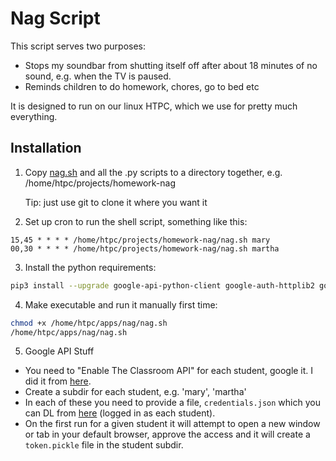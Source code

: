 # Nag Script

This script serves two purposes:

 * Stops my soundbar from shutting itself off after about 18 minutes of no sound, e.g. when the TV is paused.
 * Reminds children to do homework, chores, go to bed etc

It is designed to run on our linux HTPC, which we use for pretty much everything.

## Installation

1. Copy [nag.sh](nag.sh) and all the .py scripts to a directory together, e.g. /home/htpc/projects/homework-nag 
    
    Tip: just use git to clone it where you want it

2. Set up cron to run the shell script, something like this:

```cron
15,45 * * * * /home/htpc/projects/homework-nag/nag.sh mary
00,30 * * * * /home/htpc/projects/homework-nag/nag.sh martha
```

3. Install the python requirements:

```bash
pip3 install --upgrade google-api-python-client google-auth-httplib2 google-auth-oauthlib pyttsx3
```

4. Make executable and run it manually first time:

```bash
chmod +x /home/htpc/apps/nag/nag.sh
/home/htpc/apps/nag/nag.sh
```

5. Google API Stuff

* You need to "Enable The Classroom API" for each student, google it. I did it from [here](https://developers.google.com/classroom/quickstart/python).
* Create a subdir for each student, e.g. 'mary', 'martha'
* In each of these you need to provide a file, `credentials.json` which you can DL from [here](https://console.cloud.google.com/apis/credentials) (logged in as each student).
* On the first run for a given student it will attempt to open a new window or tab in your default browser, approve the access and it will create a `token.pickle` file in the student subdir.
